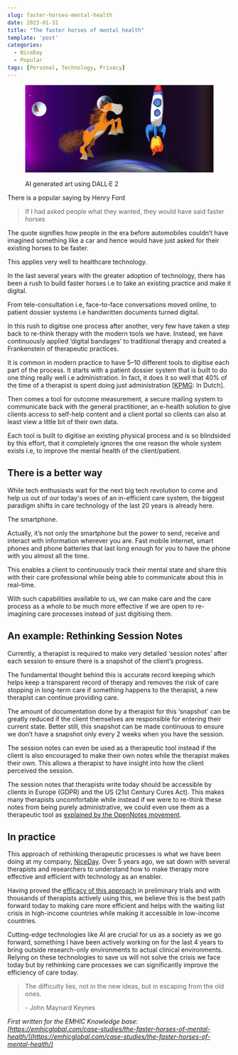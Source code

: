 ```yaml
---
slug: faster-horses-mental-health
date: 2023-01-31
title: "The faster horses of mental health"
template: 'post'
categories:
  - NiceDay
  - Popular
tags: [Personal, Technology, Privacy]
---
```


<figure>

![A horse in space with a rocket flying next to it](./faster_horses_banner_dalle.jpg)

<figcaption>AI generated art using DALL·E 2</figcaption></figure>

There is a popular saying by Henry Ford

>  If I had asked people what they wanted, they would have said faster horses

The quote signifies how people in the era before automobiles couldn’t have imagined something like a car and hence would have just asked for their existing horses to be faster.

This applies very well to healthcare technology.

In the last several years with the greater adoption of technology, there has been a rush to build faster horses i.e to take an existing practice and make it digital.

From tele-consultation i.e, face-to-face conversations moved online, to patient dossier systems i.e handwritten documents turned digital.

In this rush to digitise one process after another, very few have taken a step back to re-think therapy with the modern tools we have. Instead, we have continuously applied ‘digital bandages’ to traditional therapy and created a Frankenstein of therapeutic practices.

It is common in modern practice to have 5–10 different tools to digitise each part of the process. It starts with a patient dossier system that is built to do one thing really well i.e administration. In fact, it does it so well that 40% of the time of a therapist is spent doing just administration [[KPMG](https://www.knmp.nl/media/1087): In Dutch].

Then comes a tool for outcome measurement, a secure mailing system to communicate back with the general practitioner, an e-health solution to give clients access to self-help content and a client portal so clients can also at least view a little bit of their own data.

Each tool is built to digitise an existing physical process and is so blindsided by this effort, that it completely ignores the one reason the whole system exists i.e, to improve the mental health of the client/patient.

## There is a better way

While tech enthusiasts wait for the next big tech revolution to come and help us out of our today's woes of an in-efficient care system, the biggest paradigm shifts in care technology of the last 20 years is already here. 

The smartphone.

Actually, it’s not only the smartphone but the power to send, receive and interact with information wherever you are. Fast mobile internet, smart phones and phone batteries that last long enough for you to have the phone with you almost all the time.

This enables a client to continuously track their mental state and share this with their care professional while being able to communicate about this in real-time.

With such capabilities available to us, we can make care and the care process as a whole to be much more effective if we are open to re-imagining care processes instead of just digitising them.

## An example: Rethinking Session Notes

Currently, a therapist is required to make very detailed ‘session notes’ after each session to ensure there is a snapshot of the client’s progress. 

The fundamental thought behind this is accurate record keeping which helps keep a transparent record of therapy and removes the risk of care stopping in long-term care if something happens to the therapist, a new therapist can continue providing care.

The amount of documentation done by a therapist for this ‘snapshot’ can be greatly reduced if the client themselves are responsible for entering their current state. Better still, this snapshot can be made continuous to ensure we don’t have a snapshot only every 2 weeks when you have the session.

The session notes can even be used as a therapeutic tool instead if the client is also encouraged to make their own notes while the therapist makes their own. This allows a therapist to have insight into how the client perceived the session.

The session notes that therapists write today should be accessible by clients in Europe (GDPR) and the US (21st Century Cures Act). This makes many therapists uncomfortable while instead if we were to re-think these notes from being purely administrative, we could even use them as a therapeutic tool as [explained by the OpenNotes movement](https://www.opennotes.org/mental-health-patients/).

## In practice

This approach of rethinking therapeutic processes is what we have been doing at my company, [NiceDay](https://nicedaytherapy.com/). Over 5 years ago, we sat down with several therapists and researchers to understand how to make therapy more effective and efficient with technology as an enabler.

Having proved the [efficacy of this approach](https://www.sciencedirect.com/science/article/pii/S2588914122000156) in preliminary trials and with thousands of therapists actively using this, we believe this is the best path forward today to making care more efficient and helps with the waiting list crisis in high-income countries while making it accessible in low-income countries.

Cutting-edge technologies like AI are crucial for us as a society as we go forward, something I have been actively working on for the last 4 years to bring outside research-only environments to actual clinical environments. Relying on these technologies to save us will not solve the crisis we face today but by rethinking care processes we can significantly improve the efficiency of care today.

>  The difficulty lies, not in the new ideas, but in escaping from the old ones.
>
> \- John Maynard Keynes

*First written for the EMHIC Knowledge base: [https://emhicglobal.com/case-studies/the-faster-horses-of-mental-health/](https://emhicglobal.com/case-studies/the-faster-horses-of-mental-health/)*